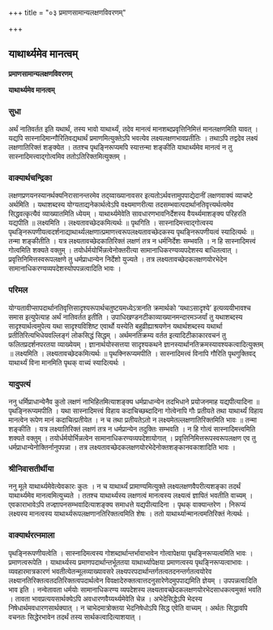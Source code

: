 +++
title = "०३ प्रमाणसामान्यलक्षणविवरणम्"

+++


## याथार्थ्यमेव मानत्वम्

**प्रमाणसामान्यलक्षणविवरणम्**

**याथार्थ्यमेव मानत्वम्**

### **सुधा**

अर्थं नातिवर्तत इति यथार्थं, तस्य भावो याथार्थ्यं, तदेव मानत्वं मानशब्दप्रवृत्तिनिमित्तं मानलक्षणमिति यावत् । यद्यपि सास्नादिमान्गौरितिवद्यथार्थं प्रमाणमित्युक्तेऽपि भवत्येव लक्ष्यलक्षणभावप्रतीतिः । तथाऽपि तद्वदेव लक्ष्यं लक्षणातिरिक्तं शङ्क्येत । ततश्च पृथङि्नरूप्यमपि स्यात्तन्मा शङ्कीति याथार्थ्यमेव मानत्वं न तु सास्नादिमत्त्वाद्गोत्वमिव ततोऽतिरिक्तमित्युक्तम् ।

### **वाक्यार्थचन्द्रिका**

लक्षणप्रणयनस्यानर्थक्यनिरासानन्तरमेव तद्य्वाख्यानावसर इत्यतोऽर्थवत्तामुपपाद्येदानीं लक्षणवाक्यं व्याचष्टे अर्थमिति । यथाशब्दस्य योग्यताद्यनेकार्थत्वेऽपि वक्ष्यमाणरीत्या तदसम्भवात्पदार्थानतिवृत्त्यर्थत्वमेव सिद्धवत्कृत्यैवं व्याख्यातमिति ध्येयम् । याथार्थ्यमेवेति सावधारणभावनिर्देशस्य वैयर्थ्यमाशङ्क्य परिहरति यद्यपीति ॥ लक्ष्यमिति । लक्ष्यतावच्छेदकमित्यर्थः ॥ पृथगिति । सास्नादिमत्त्वाद्गोत्वस्य पृथङि्नरूपणीयत्वदर्शनाद्याथार्थ्यलक्षणात्प्रमाणत्त्वरूपलक्ष्यतावच्छेदकस्य पृथङि्नरूपणीयत्वं स्यादित्यर्थः ॥ तन्मा शङ्कीतीति । यत्र लक्ष्यतावच्छेदकातिरिक्तं लक्षणं तत्र न धर्मनिर्देशः सम्भवति । न हि सास्नादिमत्त्वं गोत्वमिति शक्यते वक्तुम् । तयोर्धर्मयोर्भिन्नत्वेनोक्तरीत्या सामानाधिकरण्यव्यपदेशस्य बाधितत्वात् । प्रवृत्तिनिमित्तस्वरूपलक्षणे तु धर्मप्राधान्येन निर्देशो युज्यते । तत्र लक्ष्यतावच्छेदकलक्षणयोरभेदेन सामानाधिकरण्यव्यपदेशस्योपपन्नत्वादिति भावः ।

### **परिमल**

योग्यतावीप्सापदार्थानतिवृत्तिसादृश्यरूपार्थचतुष्टयमध्येऽत्रानति क्रमार्थको ‘यथाऽसादृश्ये’ इत्यव्ययीभावश्च समास इत्युपेत्याह अर्थं नातिवर्तत इतीति । उपाधिखण्डनटीकाव्याख्यानमन्दारमञ्जर्यां तु यथाशब्दस्य सादृश्यार्थत्वमुपेत्य यथा सादृश्यविशिष्ट एवार्थो यस्येति बहुव्रीह्याश्रयणेन यथार्थशब्दस्य यथार्था प्रतीतिरित्यभिधेयवल्लिङ्गं लोकसिद्धं सिद्धम् । अर्थमनतिक्रम्य वर्तत इत्यादिटीकाकारवचनं तु फलितप्रदर्शनपरतया व्याख्येयम् । ज्ञानार्थयोस्सत्तया सादृश्यकथने ज्ञानस्यार्थानतिक्रमस्यावश्यकत्वादित्युक्तम् ॥ लक्ष्यमिति । लक्ष्यतावच्छेदकमित्यर्थः ॥ पृथक्निरूप्यमपीति । सास्नादिमत्त्वं विनापि गौरिति पृथगुक्तिवद् याथार्थ्यं विना मानमिति पृथक् वाच्यं स्यादित्यर्थः ।

### **यादुपत्यं**

ननु धर्मिप्राधान्येनैव कुतो लक्षणं नाभिहितमित्याशङ्क्य धर्मप्राधान्येन तदभिधाने प्रयोजनमाह यद्यपीत्यादिना ॥ पृथङि्नरूप्यमपीति । यथा सास्नादिमत्त्वं विहाय कदाचिच्छब्दादिना गोत्वेनापि गौः प्रतीयते तथा याथार्थ्यं विहाय मानत्वेन रूपेण मानं कदाचित्प्रतीयेत । न च तथा प्रतीयतेऽतो न लक्ष्यमेतल्लक्षणातिरिक्तमिति भावः ॥ तन्मा शङ्कीति । यत्र लक्ष्यातिरिक्तं लक्षणं तत्र न धर्मप्रान्येन तदुक्तिः सम्भवति । न हि गोत्वं सास्नादिमत्त्वमिति शक्यते वक्तुम् । तयोर्धर्मयोर्भिन्नत्वेन सामानाधिकरण्यव्यपदेशायोगात् । प्रवृत्तिनिमित्तरूपस्वरूपलक्षण एव तु धर्मप्राधान्येनोक्तिर्नानुपपन्ना । तत्र लक्ष्यतावच्छेदकलक्षणयोरभेदेनोक्तशङ्कानवकाशादिति भावः ।

### **श्रीनिवासतीर्थीया**

ननु मूले याथार्थ्यमेवेत्येवकारः कुतः । न च याथार्थ्यं प्रामाण्यमित्युक्ते लक्ष्यलक्षणवैपरीत्यशङ्का तदर्थं याथार्थ्यमेव मानत्वमित्युच्यते । ततश्च याथार्थ्यस्य लक्षणत्वं मानत्वस्य लक्ष्यत्वं ज्ञापितं भवतीति वाच्यम् । एवकाराभावेऽपि तज्ज्ञापनसम्भवादित्याशङ्क्य समाधत्ते यद्यपीत्यादिना । पृथक् वाक्यान्तरेण । निरूप्यं लक्ष्यस्य मानत्वस्य याथार्थ्यरूपलक्षणानतिरिक्तत्वमिति शेषः । ततो याथार्थ्यान्मानत्वमतिरिक्तं नेत्यर्थः ।

### **वाक्यार्थरत्नमाला**

पृथङि्नरूपणीयत्वेति । सास्नादिमत्वस्य गोशब्दार्थान्तर्भावाभावेन गोत्वापेक्षया पृथङि्नरूप्यत्वमिति भावः । प्रमाणत्वरूपेति । याथार्थ्यस्य प्रमाणपदार्थान्तर्भूततया याथार्थ्यापेक्षया प्रमाणत्वस्य पृथङ्निरूप्यत्वाभावः । व्यवहारमात्रकारणं भवतीत्येतन्मूलव्याख्यावसरे लक्ष्यपरपदार्थान्तर्गतत्वतदनन्तर्गतत्वयोरेव लक्ष्यानतिरिक्तत्वतदतिरिक्तत्वपदार्थत्वेन विवक्षादेरुक्तत्वात्तदनुसारेणेदमुपपाद्यमिति ज्ञेयम् । उपपन्नत्वादिति भाव इति । नन्वेतावता धर्मयोः सामानाधिकरण्य व्यपदेशस्य लक्ष्यतावच्छेदकलक्षणयोरभेदसाधकत्वमुक्तं भवति । तावता भावप्रत्ययसार्थक्येऽपि अवधारणवैय्यर्थ्यमेवेति चेन्न । अभेदेसिद्धेऽपि भेदस्य निषेधार्थमवधारणसार्थक्यात् । न चाभेदमात्रोक्तया भेदनिषेधोऽपि सिद्ध एवेति वाच्यम् । अर्थतः सिद्धावपि वचनतः सिद्धेरभावेन तदर्थं तस्य सार्थकत्वादित्याशयात् ।

  

